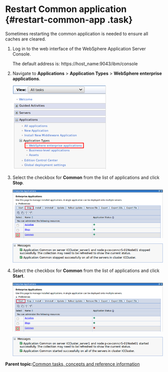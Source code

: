 # Restart Common application {#restart-common-app .task}

Sometimes restarting the common application is needed to ensure all caches are cleared.

1.  Log in to the web interface of the WebSphere Application Server Console.

    The default address is: https://host\_name:9043/ibm/console

2.  Navigate to **Applications** \> **Application Types** \> **WebSphere enterprise applications**.

    ![Websphere enterprise applications link](resource/was/applications_applications.png)

3.  Select the checkbox for **Common** from the list of applications and click **Stop**.

    ![Stop the Common application](resource/was/applications_common_stop.png)

    ![Message shown when the Common application is stopped](resource/was/applications_common_stopped.png "Dialog shown when Common application is stopped")

4.  Select the checkbox for **Common** from the list of applications and click **Start**.

    ![Start the Common application](resource/was/applications_common_start.png)

    ![Message shown when the Common application is started](resource/was/applications_common_started.png "Dialog shown when Common application is started")


**Parent topic:**[Common tasks, concepts and reference information](../../install/tiny_editors/r_appendix.md)

